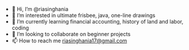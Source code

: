 - 👋 Hi, I’m @riasinghania
- 👀 I’m interested in ultimate frisbee, java, one-line drawings
- 🌱 I’m currently learning financial accounting, history of land and labor, coding
- 💞️ I’m looking to collaborate on beginner projects
- 📫 How to reach me riasinghania17@gmail.com

<!---
riasinghania/riasinghania is a ✨ special ✨ repository because its `README.md` (this file) appears on your GitHub profile.
You can click the Preview link to take a look at your changes.
--->
